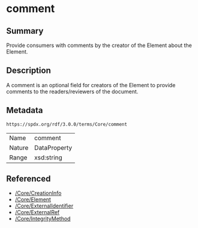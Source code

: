 <!-- Automatically generated by spec-parser v2.3.0 on 2024-07-29T18:25:30.305944+00:00 -->
<!-- SPDX-License-Identifier: Community-Spec-1.0 -->

# comment

## Summary

Provide consumers with comments by the creator of the Element about the
Element.


## Description

A comment is an optional field for creators of the Element to provide comments
to the readers/reviewers of the document.


## Metadata

`https://spdx.org/rdf/3.0.0/terms/Core/comment`


| | |
|---|---|
| Name | comment |
| Nature | DataProperty |
| Range | xsd:string |




## Referenced

- [/Core/CreationInfo](../../Core/Classes/CreationInfo.md)
- [/Core/Element](../../Core/Classes/Element.md)
- [/Core/ExternalIdentifier](../../Core/Classes/ExternalIdentifier.md)
- [/Core/ExternalRef](../../Core/Classes/ExternalRef.md)
- [/Core/IntegrityMethod](../../Core/Classes/IntegrityMethod.md)

